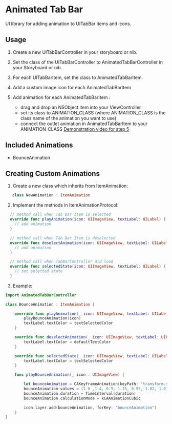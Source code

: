 # Animated Tab Bar

UI library for adding animation to UITabBar items and icons.

## Usage

1. Create a new UITabBarController in your storyboard or nib.

2. Set the class of the UITabBarController to AnimatedTabBarController in your Storyboard or nib.

3. For each UITabBarItem, set the class to AnimatedTabBarItem.

4. Add a custom image icon for each AnimatedTabBarItem

5. Add animation for each AnimatedTabBarItem :
   * drag and drop an NSObject item into your ViewController
   * set its class to ANIMATION_CLASS (where ANIMATION_CLASS is the class name of the animation you want to use)
   * connect the outlet animation in AnimatedTabBarItem to your ANIMATION_CLASS
   [Demonstration video for step 5](http://vimeo.com/112390386)


## Included Animations

* BounceAnimation

## Creating Custom Animations
1. Create a new class which inherits from ItemAnimation:

  ``` swift
     class NewAnimation : ItemAnimation
  ```
2. Implement the methods in ItemAnimationProtocol:


  ``` swift
    // method call when Tab Bar Item is selected
    override func playAnimation(icon: UIImageView, textLabel: UILabel) {
      // add animation
    }
  ```  
  ``` swift
    // method call when Tab Bar Item is deselected
    override func deselectAnimation(icon: UIImageView, textLabel: UILabel, defaultTextColor: UIColor, defaultIconColor: UIColor) {
      // add animation
    }
  ```    
  ``` swift
    // method call when TabBarController did load
    override func selectedState(icon: UIImageView, textLabel: UILabel) {
      // set selected state  
    }
  ```

3. Example:

``` swift
import AnimatedTabBarController

class BounceAnimation : ItemAnimation {

    override func playAnimation(_ icon: UIImageView, textLabel: UILabel) {
        playBounceAnimation(icon)
        textLabel.textColor = textSelectedColor
    }

    override func deselectAnimation(_ icon: UIImageView, textLabel: UILabel, defaultTextColor: UIColor, defaultIconColor: UIColor) {
        textLabel.textColor = defaultTextColor
    }

    override func selectedState(_ icon: UIImageView, textLabel: UILabel) {
        textLabel.textColor = textSelectedColor
    }

    func playBounceAnimation(_ icon : UIImageView) {

        let bounceAnimation = CAKeyframeAnimation(keyPath: "transform.scale")
        bounceAnimation.values = [1.0 ,1.4, 0.9, 1.15, 0.95, 1.02, 1.0]
        bounceAnimation.duration = TimeInterval(duration)
        bounceAnimation.calculationMode = kCAAnimationCubic

        icon.layer.add(bounceAnimation, forKey: "bounceAnimation")
    }
}
```

